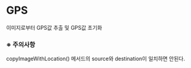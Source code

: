 # GPS

이미지로부터 GPS값 추출 및 GPS값 초기화

### ※ 주의사항

copyImageWithLocation() 메서드의 source와 destination이 일치하면 안된다.